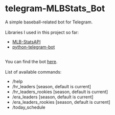 # telegram-MLBStats_Bot
A simple baseball-related bot for Telegram.<br><br>
Libraries I used in this project so far:
<ul>
<li><a href="https://github.com/toddrob99/MLB-StatsAPI">MLB-StatsAPI</a></li>
<li><a href="https://github.com/python-telegram-bot/python-telegram-bot">python-telegram-bot</a></li>
</ul><br>
You can find the bot <a href="https://t.me/MLBStats_Bot">here</a>.<br><br>
List of available commands:
<ul>
<li>/help</li>
<li>/hr_leaders [season, default is current]</li>
<li>/hr_leaders_rookies [season, default is current]</li>
<li>/era_leaders [season, default is current]</li>
<li>/era_leaders_rookies [season, default is current]</li>
<li>/today_schedule